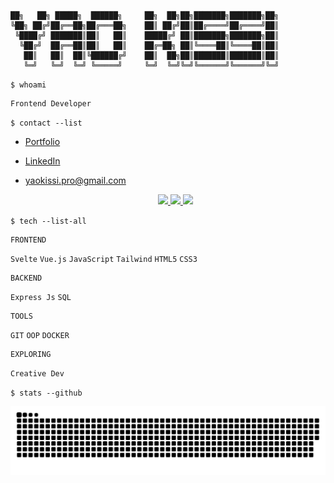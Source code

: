 ```

██╗   ██╗ █████╗  ██████╗     ██╗  ██╗██╗███████╗███████╗██╗
╚██╗ ██╔╝██╔══██╗██╔═══██╗    ██║ ██╔╝██║██╔════╝██╔════╝██║
 ╚████╔╝ ███████║██║   ██║    █████╔╝ ██║███████╗███████╗██║
  ╚██╔╝  ██╔══██║██║   ██║    ██╔═██╗ ██║╚════██║╚════██║██║
   ██║   ██║  ██║╚██████╔╝    ██║  ██╗██║███████║███████║██║
   ╚═╝   ╚═╝  ╚═╝ ╚═════╝     ╚═╝  ╚═╝╚═╝╚══════╝╚══════╝╚═╝

```                                                                                                                                                                  
                                                                                                                                                       
`$ whoami`
```
Frontend Developer
```

`$ contact --list`

- [Portfolio](https://yaodev.me)
- [LinkedIn](https://www.linkedin.com/in/yao-kissi/)
- [yaokissi.pro@gmail.com](mailto:yaokissi.pro@gmail.com)

  <div align="center"> 
  <a href="mailto:yaokissi.pro@gmail.com">
    <img src="https://img.shields.io/badge/Contact me-FF0000?style=for-the-badge&logo=gmail&logoColor=white" />
  </a>
 
  <a href="https://www.linkedin.com/in/yao-kissi/" target="_blank">
    <img src="https://img.shields.io/badge/LinkedIn-0077B5?style=for-the-badge&logo=linkedin&logoColor=white" target="_blank" />
  </a>
  

  <a href="https://ydev-eight.vercel.app/" target="_blank">
     <img src="https://img.shields.io/badge/Portfolio-0C00BF?style=for-the-badge&logo=sveltdotjs&logoColor=white" target="_blank" />
  </a>
</div>

`$ tech --list-all`

```
FRONTEND  
```  
`Svelte` `Vue.js` `JavaScript` `Tailwind` `HTML5` `CSS3`

```
BACKEND   
```
`Express Js` `SQL` 

```
TOOLS
```    
`GIT` `OOP` `DOCKER`

```
EXPLORING
```
`Creative Dev`

`$ stats --github`

<div>
 <img src = "assets/github-user-contribution.svg">
</div>


 



